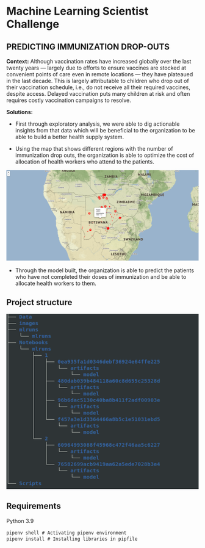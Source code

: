 # Machine Learning Scientist Challenge

## PREDICTING IMMUNIZATION DROP-OUTS

**Context:** Although vaccination rates have increased globally over the last twenty years — largely
due to efforts to ensure vaccines are stocked at convenient points of care even in remote locations
— they have plateaued in the last decade. This is largely attributable to children who drop out of
their vaccination schedule, i.e., do not receive all their required vaccines, despite access. Delayed
vaccination puts many children at risk and often requires costly vaccination campaigns to resolve.

**Solutions:** 
 - First through exploratory analysis, we were able to dig actionable insights from that data which will be beneficial to the organization to be able to build a better health supply system.

 - Using the map that shows different regions with the number of immunization drop outs, the organization is able to optimize the cost of allocation of health workers who attend to the patients.

 ![Map](/images/Botswa.png)

 - Through the model built, the organization is able to predict the patients who have not completed their doses of immunization and be able to allocate health workers to them.


## Project structure

![Project_structure](/images/project_structure.png)

## Requirements

Python 3.9 

```
pipenv shell # Activating pipenv environment
pipenv install # Installing libraries in pipfile

```

